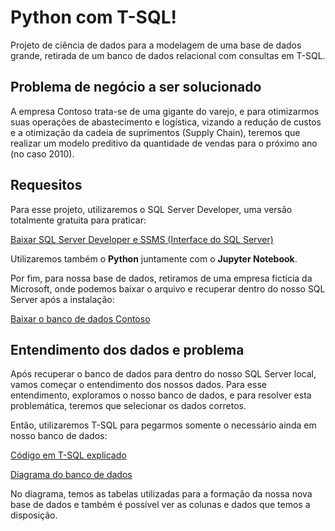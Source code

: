 # Python com T-SQL!
Projeto de ciência de dados para a modelagem de uma base de dados grande, retirada de um banco de dados relacional com consultas em T-SQL.

## Problema de negócio a ser solucionado

A empresa Contoso trata-se de uma gigante do varejo, e para otimizarmos suas operações de abastecimento e logística, vizando a redução de custos e a otimização da cadeia de suprimentos (Supply Chain), teremos que realizar um modelo preditivo da quantidade de vendas para o próximo ano (no caso 2010).

## Requesitos
Para esse projeto, utilizaremos o SQL Server Developer, uma versão totalmente gratuita para praticar:

[Baixar SQL Server Developer e SSMS (Interface do SQL Server)](https://www.microsoft.com/pt-br/sql-server/sql-server-downloads)

Utilizaremos também o **Python** juntamente com o **Jupyter Notebook**.

Por fim, para nossa base de dados, retiramos de uma empresa fictícia da Microsoft, onde podemos baixar o arquivo e recuperar dentro do nosso SQL Server após a instalação:

[Baixar o banco de dados Contoso](https://www.microsoft.com/en-us/download/details.aspx?id=18279)

## Entendimento dos dados e problema
Após recuperar o banco de dados para dentro do nosso SQL Server local, vamos começar o entendimento dos nossos dados.
Para esse entendimento, exploramos o nosso banco de dados, e para resolver esta problemática, teremos que selecionar os dados corretos.

Então, utilizaremos T-SQL para pegarmos somente o necessário ainda em nosso banco de dados:

[Código em T-SQL explicado](T-SQL/Base%20de%20dados.sql)

[Diagrama do banco de dados](T-SQL/Diagrama.pdf)

No diagrama, temos as tabelas utilizadas para a formação da nossa nova base de dados e também é possível ver as colunas e dados que temos a disposição.
